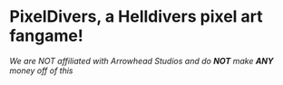 # PixelDivers, a Helldivers pixel art fangame!
*We are NOT affiliated with Arrowhead Studios and do ***NOT*** make ***ANY*** money off of this*
